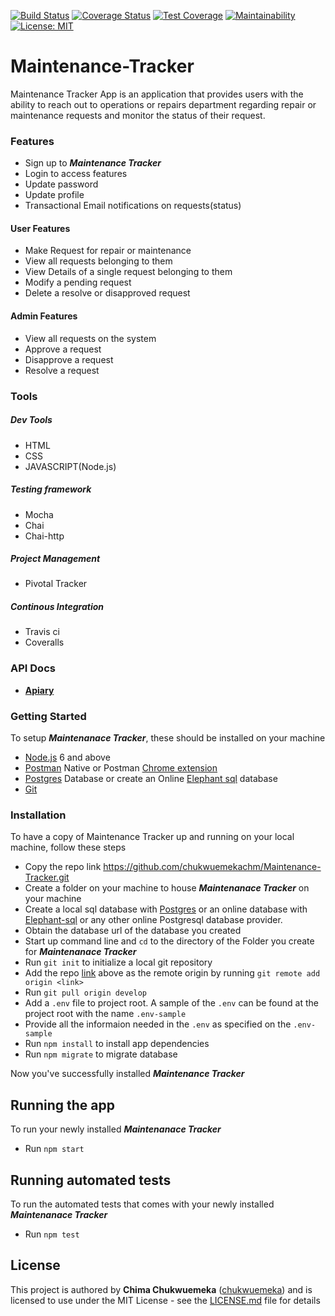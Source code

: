 [![Build Status](https://travis-ci.org/chukwuemekachm/Maintenance-Tracker.svg?branch=develop)](https://travis-ci.org/chukwuemekachm/Maintenance-Tracker) [![Coverage Status](https://coveralls.io/repos/github/chukwuemekachm/Maintenance-Tracker/badge.svg?branch=ch-set-up-coveralls-157647477)](https://coveralls.io/github/chukwuemekachm/Maintenance-Tracker?branch=ch-set-up-coveralls-157647477) [![Test Coverage](https://api.codeclimate.com/v1/badges/d28cbe4f0bc7ae7669b5/test_coverage)](https://codeclimate.com/github/chukwuemekachm/Maintenance-Tracker/test_coverage) [![Maintainability](https://api.codeclimate.com/v1/badges/d28cbe4f0bc7ae7669b5/maintainability)](https://codeclimate.com/github/chukwuemekachm/Maintenance-Tracker/maintainability) [![License: MIT](https://img.shields.io/badge/License-MIT-yellow.svg)](https://opensource.org/licenses/MIT)

# Maintenance-Tracker
Maintenance Tracker App is an application that provides users with the ability to reach out to operations or repairs department regarding repair or maintenance requests and monitor the status of their request.

### Features

- Sign up to **_Maintenance Tracker_**
- Login to access features
- Update password
- Update profile
- Transactional Email notifications on requests(status)

#### User Features

- Make Request for repair or maintenance
- View all requests belonging to them
- View Details of a single request belonging to them
- Modify a pending request
- Delete a resolve or disapproved request

#### Admin Features

- View all requests on the system
- Approve a request
- Disapprove a request
- Resolve a request

### Tools

##### _Dev Tools_

- HTML
- CSS
- JAVASCRIPT(Node.js)

##### _Testing framework_

- Mocha
- Chai
- Chai-http

##### _Project Management_

- Pivotal Tracker

##### _Continous Integration_

- Travis ci
- Coveralls

### API Docs
- **[Apiary](https://maintenancetracker1.docs.apiary.io/#)**

### Getting Started

To setup **_Maintenanace Tracker_**, these should be installed on your machine

- [Node.js](https://nodejs.org/en/download/current/) 6 and above
- [Postman](https://www.getpostman.com/apps) Native or Postman [Chrome extension](https://chrome.google.com/webstore/detail/postman/fhbjgbiflinjbdggehcddcbncdddomop?hl=en)
- [Postgres](https://www.postgresql.org/download/) Database or create an Online [Elephant sql](https://www.elephantsql.com/) database
- [Git](https://git-scm.com/downloads)

### Installation

To have a copy of Maintenance Tracker up and running on your local machine, follow these steps
- Copy the repo link https://github.com/chukwuemekachm/Maintenance-Tracker.git
- Create a folder on your machine to house **_Maintenanace Tracker_** on your machine
- Create a local sql database with [Postgres](https://www.postgresql.org/download/) or an online database with [Elephant-sql](https://www.elephantsql.com/) or any other online Postgresql database provider.
- Obtain the database url of the database you created
- Start up command line and ``` cd ``` to the directory of the Folder you create for **_Maintenanace Tracker_**
- Run ``` git init ```  to initialize a local git repository
- Add the repo [link](https://github.com/chukwuemekachm/Maintenance-Tracker.git) above as the remote origin by running ``` git remote add origin <link> ```
- Run ``` git pull origin develop ```
- Add a ``` .env ``` file to project root. A sample of the ``` .env ``` can be found at the project root with the name ``` .env-sample ```
- Provide all the informaion needed in the ``` .env ``` as specified on the ``` .env-sample ```
- Run ``` npm install ``` to install app dependencies
- Run ``` npm migrate ``` to migrate database

Now you've successfully installed **_Maintenance Tracker_**

## Running the app

To run your newly installed **_Maintenanace Tracker_**
- Run ``` npm start ```

## Running automated tests
To run the automated tests that comes with your newly installed **_Maintenanace Tracker_**
- Run ``` npm test ```

## License

This project is authored by **Chima Chukwuemeka** ([chukwuemeka](https://github.com/chukwuemekachm)) and is licensed to use under the MIT License - see the [LICENSE.md](LICENSE.md) file for details
